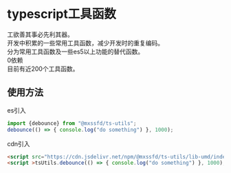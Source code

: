 # typescript工具函数
工欲善其事必先利其器。  
开发中积累的一些常用工具函数，减少开发时的重复编码。  
分为常用工具函数及一些es5以上功能的替代函数。  
0依赖  
目前有近200个工具函数。
## 使用方法
   es引入
```javascript
import {debounce} from "@mxssfd/ts-utils";
debounce(() => { console.log("do something") }, 1000);
```
   cdn引入
```html
<script src="https://cdn.jsdelivr.net/npm/@mxssfd/ts-utils/lib-umd/index.min.js"></script>
<script >tsUtils.debounce(() => { console.log("do something") }, 1000);</script>
```